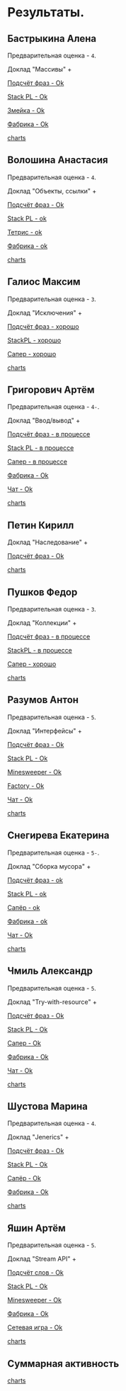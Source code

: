 # Результаты.

## Бастрыкина Алена

Предварительная оценка - `4`.

Доклад "Массивы" +

[Подсчёт фраз - Ok](/2018.java/results/bastrykina/)

[Stack PL - Ok](/2018.java/results/bastrykina/#2)

[Змейка - Ok](/2018.java/results/bastrykina/#3)

[Фабрика - Ok](/2018.java/results/bastrykina/#4)

[charts](/charts.16203/bastrykina/index.html)


## Волошина Анастасия

Предварительная оценка - `4`.

Доклад "Объекты, ссылки" +

[Подсчёт фраз - Ok](/2018.java/results/voloshina/)

[Stack PL - ok](/2018.java/results/voloshina/#2)

[Тетрис - ok](/2018.java/results/voloshina/#3)

[Фабрика - ok](/2018.java/results/voloshina/#4)

[charts](/charts.16203/voloshina/index.html)


## Галиос Максим

Предварительная оценка - `3`.

Доклад "Исключения" +

[Подсчёт фраз - хорошо](/2018.java/results/galios/)

[StackPL - хорошо](/2018.java/results/galios/#2)

[Сапер - хорошо](/2018.java/results/galios/#3)

[charts](/charts.16203/galios/index.html)


## Григорович Артём

Предварительная оценка - `4-`.

Доклад "Ввод/вывод" +

[Подсчёт фраз - в процессе](/2018.java/results/grigorovich/)

[Stack PL - в процессе](/2018.java/results/grigorovich/#2)

[Сапер - в процессе](/2018.java/results/grigorovich/#3)

[Фабрика - Ok](/2018.java/results/grigorovich/#4)

[Чат - Ok](/2018.java/results/grigorovich/#5)

[charts](/charts.16203/grigorovich/index.html)


## Петин Кирилл

Доклад "Наследование" +

[Подсчёт фраз - Ok](/2018.java/results/petin/)

[charts](/charts.16203/petin/index.html)


## Пушков Федор

Предварительная оценка - `3`.

Доклад "Коллекции" +

[Подсчёт фраз - в процессе](/2018.java/results/pushkov/)

[StackPL - в процессе](/2018.java/results/pushkov/#2)

[Сапер - хорошо](/2018.java/results/pushkov/#3)

[charts](/charts.16203/pushkov/index.html) 


## Разумов Антон

Предварительная оценка - `5`.

Доклад "Интерфейсы" +

[Подсчёт фраз - Ok](/2018.java/results/razumov/)

[Stack PL - Ok](/2018.java/results/razumov/#2)

[Minesweeper - Ok](/2018.java/results/razumov/#3)

[Factory - Ok](/2018.java/results/razumov/#4)

[Чат - Ok](/2018.java/results/razumov/#5)

[charts](/charts.16203/razumov/index.html)


## Снегирева Екатерина

Предварительная оценка - `5-`.

Доклад "Сборка мусора" +

[Подсчёт фраз - ok](/2018.java/results/snegireva/)

[Stack PL - ok](/2018.java/results/snegireva/#2)

[Сапёр - ok](/2018.java/results/snegireva/#3)

[Фабрика - ok](/2018.java/results/snegireva/#4)

[Чат - Ok](/2018.java/results/snegireva/#5)

[charts](/charts.16203/snegireva/index.html)


## Чмиль Александр

Предварительная оценка - `5`.

Доклад "Try-with-resource" +

[Подсчёт фраз - Ok](/2018.java/results/chmil/)

[Stack PL - Ok](/2018.java/results/chmil/#2)

[Сапер - Ok](/2018.java/results/chmil/#3)

[Фабрика - Ok](/2018.java/results/chmil/#4)

[Чат - Ok](/2018.java/results/chmil/#5)

[charts](/charts.16203/chmil/index.html)


## Шустова Марина

Предварительная оценка - `4`.

Доклад "Jenerics" +

[Подсчёт фраз - Ok](/2018.java/results/shustova/)

[Stack PL - Ok](/2018.java/results/shustova/#2)

[Сапёр - Ok](/2018.java/results/shustova/#3)

[Фабрика - Ok](/2018.java/results/shustova/#4)

[charts](/charts.16203/shustova/index.html)


## Яшин Артём

Предварительная оценка - `5`.

Доклад "Stream API" +

[Подсчёт слов - Ok](/2018.java/results/yashin/)

[Stack PL - Ok](/2018.java/results/yashin/#2)

[Minesweeper - Ok](/2018.java/results/yashin/#3)

[Фабрика - Ok](/2018.java/results/yashin/#4)

[Сетевая игра - Ok](/2018.java/results/yashin/#5)

[charts](/charts.16203/yashin/index.html)


## Суммарная активность

[charts](/charts.16203/_all/index.html)
